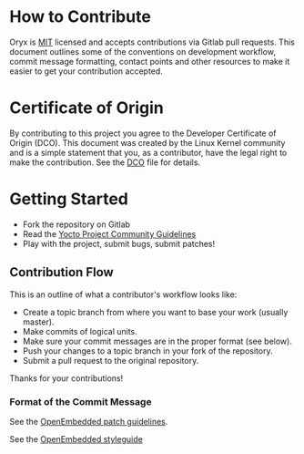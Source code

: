 # How to Contribute

Oryx is [MIT](COPYING) licensed and accepts contributions via
Gitlab pull requests.  This document outlines some of the conventions on
development workflow, commit message formatting, contact points and other
resources to make it easier to get your contribution accepted.

# Certificate of Origin

By contributing to this project you agree to the Developer Certificate of
Origin (DCO). This document was created by the Linux Kernel community and is a
simple statement that you, as a contributor, have the legal right to make the
contribution. See the [DCO](DCO) file for details.

# Getting Started

- Fork the repository on Gitlab
- Read the [Yocto Project Community Guidelines](https://wiki.yoctoproject.org/wiki/Community_Guidelines)
- Play with the project, submit bugs, submit patches!

## Contribution Flow

This is an outline of what a contributor's workflow looks like:

- Create a topic branch from where you want to base your work (usually master).
- Make commits of logical units.
- Make sure your commit messages are in the proper format (see below).
- Push your changes to a topic branch in your fork of the repository.
- Submit a pull request to the original repository.

Thanks for your contributions!

### Format of the Commit Message

See the [OpenEmbedded patch guidelines](https://www.openembedded.org/wiki/Commit_Patch_Message_Guidelines).

See the [OpenEmbedded styleguide](https://www.openembedded.org/wiki/Styleguide)
